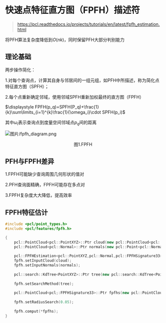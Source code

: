 # 快速点特征直方图（FPFH）描述符

> https://pcl.readthedocs.io/projects/tutorials/en/latest/fpfh_estimation.html

将PFH算法复杂度降低到$O(nk)$，同时保留PFH大部分判别能力

## 理论基础

两步操作简化：

1.对每个查询点，计算其自身与邻居间的一组元组，如PFH中所描述，称为简化点特征直方图（SPFH）；

2.每个点重新确定邻域，使用邻域SPFH重新加权最终的直方图（FPFH）

$\displaystyle FPFH(p_q)=SPFH(P_q)+\frac{1}{k}\sum\limits_{i=1}^{k}\frac{1}{\omega_i}\cdot SPFH(p_i)$

其中$\omega_i$表示查询点到度量空间邻域点$p_q$间的距离

![图片/fpfh_diagram.png](https://pcl.readthedocs.io/projects/tutorials/en/latest/_images/fpfh_diagram.png)

<center>图1.FPFH</center>

## PFH与FPFH差异

1.FPFH可能缺少查询周围几何形状的值对

2.PFH查询面精确，FPFH可能存在多点对

3.FPFH复杂度大大降低，提高效率

## FPFH特征估计

```C++
#include <pcl/point_types.h>
#include <pcl/features/fpfh.h>

{
    pcl::PointCloud<pcl::PointXYZ>::Ptr cloud(new pcl::PointCloud<pcl::PointXYZ>);
    pcl::PointCloud<pcl::Normal>::Ptr normals(new pcl::Point<pcl::Normal>());
    
    pcl::FPFHEstimation<pcl::PointXYZ,pcl::Normal,pcl::FPFHSignature33>fpfh;
    fpfh.setInputCloud(cloud);
    fpfh.setInputNormals(normals);
    
    pcl::search::KdTree<PointXYZ>::Ptr tree(new pcl::search::KdTree<PointXYZ>);
    
    fpfh.setSearchMethod(tree);
    
    pcl::PointCloud<pcl;:FPFHSignature33>::Ptr fpfhs(new pcl::PointCloud<pcl::FPFHSignature33>());
    
    fpfh.setRadiusSearch(0.05);
    
    fpfh.comput(*fpfhs);
}
```

